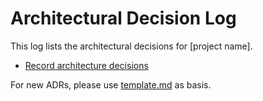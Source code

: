 # Architectural Decision Log

This log lists the architectural decisions for [project name].

* [Record architecture decisions](2019-06-05-record-architecture-decisions.md)

For new ADRs, please use [template.md](template.md) as basis.
